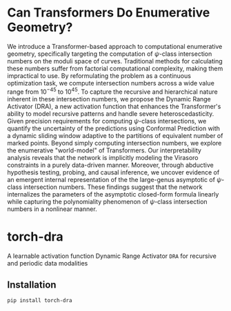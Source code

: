 # Can Transformers Do Enumerative Geometry?

We introduce a Transformer-based approach to computational enumerative geometry, specifically targeting the computation of $\psi$-class intersection numbers on the moduli space of curves. Traditional methods for calculating these numbers suffer from factorial computational complexity, making them impractical to use. By reformulating the problem as a continuous optimization task, we compute intersection numbers across a wide value range from $10^{-45}$ to $10^{45}$. 
To capture the recursive and hierarchical nature inherent in these intersection numbers, we propose the Dynamic Range Activator (DRA), a new activation function that enhances the Transformer's ability to model recursive patterns and handle severe heteroscedasticity. Given precision requirements for computing $\psi$-class intersections, we quantify the uncertainty of the predictions using Conformal Prediction with a dynamic sliding window adaptive to the partitions of equivalent number of marked points. Beyond simply computing intersection numbers, we explore the enumerative "world-model" of Transformers. Our interpretability analysis reveals that the network is implicitly modeling the Virasoro constraints in a purely data-driven manner. 
Moreover, through abductive hypothesis testing, probing, and causal inference, we uncover evidence of an emergent internal representation of the the large-genus asymptotic of $\psi$-class intersection numbers. These findings suggest that the network internalizes the parameters of the asymptotic closed-form formula linearly while capturing the polynomiality phenomenon of $\psi$-class intersection numbers in a nonlinear manner.

# torch-dra

A learnable activation function Dynamic Range Activator `DRA` for recursive and periodic data modalities

## Installation

```bash
pip install torch-dra

